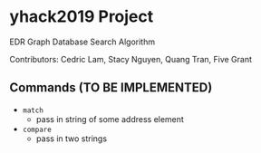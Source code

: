 # yhack2019 Project
EDR Graph Database Search Algorithm

Contributors: Cedric Lam, Stacy Nguyen, Quang Tran, Five Grant

## Commands (TO BE IMPLEMENTED)
- `match`
  - pass in string of some address element
- `compare`
  - pass in two strings


